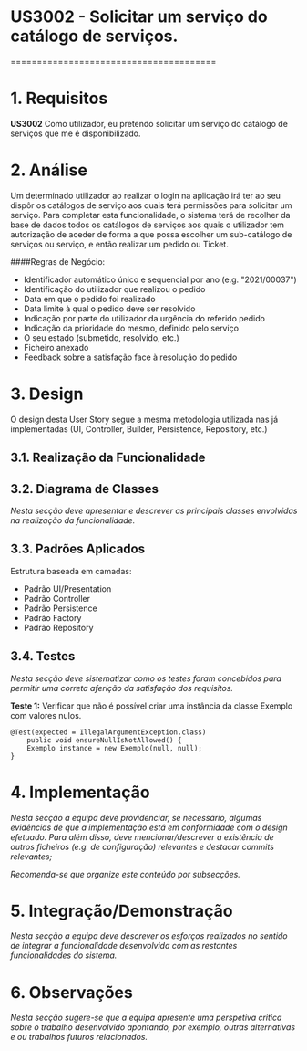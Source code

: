 # US3002 - Solicitar um serviço do catálogo de serviços.
=======================================


# 1. Requisitos

**US3002**  Como utilizador, eu pretendo solicitar um serviço do catálogo de serviços que me é disponibilizado.

# 2. Análise

Um determinado utilizador ao realizar o login na aplicação irá ter ao seu dispôr os catálogos de serviço aos quais terá permissões para solicitar um serviço.
Para completar esta funcionalidade, o sistema terá de recolher da base de dados todos os catálogos de serviços aos quais o utilizador tem autorização de aceder de forma a que possa escolher um sub-catálogo de serviços ou serviço, e então realizar um pedido ou Ticket.

####Regras de Negócio:
* Identificador automático único e sequencial por ano (e.g. "2021/00037")
* Identificação do utilizador que realizou o pedido
* Data em que o pedido foi realizado
* Data limite à qual o pedido deve ser resolvido
* Indicação por parte do utilizador da urgência do referido pedido
* Indicação da prioridade do mesmo, definido pelo serviço
* O seu estado (submetido, resolvido, etc.)
* Ficheiro anexado
* Feedback sobre a satisfação face à resolução do pedido

# 3. Design

O design desta User Story segue a mesma metodologia utilizada nas já implementadas (UI, Controller, Builder, Persistence, Repository, etc.)

## 3.1. Realização da Funcionalidade


## 3.2. Diagrama de Classes

*Nesta secção deve apresentar e descrever as principais classes envolvidas na realização da funcionalidade.*

## 3.3. Padrões Aplicados

Estrutura baseada em camadas:
* Padrão UI/Presentation
* Padrão Controller
* Padrão Persistence
* Padrão Factory
* Padrão Repository

## 3.4. Testes 
*Nesta secção deve sistematizar como os testes foram concebidos para permitir uma correta aferição da satisfação dos requisitos.*

**Teste 1:** Verificar que não é possível criar uma instância da classe Exemplo com valores nulos.

	@Test(expected = IllegalArgumentException.class)
		public void ensureNullIsNotAllowed() {
		Exemplo instance = new Exemplo(null, null);
	}

# 4. Implementação

*Nesta secção a equipa deve providenciar, se necessário, algumas evidências de que a implementação está em conformidade com o design efetuado. Para além disso, deve mencionar/descrever a existência de outros ficheiros (e.g. de configuração) relevantes e destacar commits relevantes;*

*Recomenda-se que organize este conteúdo por subsecções.*

# 5. Integração/Demonstração

*Nesta secção a equipa deve descrever os esforços realizados no sentido de integrar a funcionalidade desenvolvida com as restantes funcionalidades do sistema.*

# 6. Observações

*Nesta secção sugere-se que a equipa apresente uma perspetiva critica sobre o trabalho desenvolvido apontando, por exemplo, outras alternativas e ou trabalhos futuros relacionados.*




